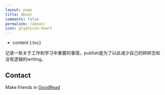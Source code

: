 ```yaml
---
layout: page
title: About
comments: false
permalink: /about/
icon: glyphicon-heart
---
```


* content
{:toc}

记录一些关于工作和学习中重要的事情，publish是为了以此减少自己的碎碎念和没有逻辑的writing。

## Contact
Make friends in [GoodRead](https://www.goodreads.com/user/show/46664632-seaofocean)